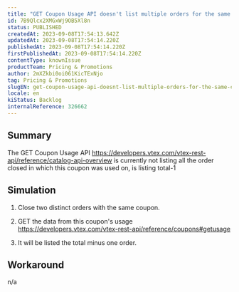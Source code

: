 ```yaml
---
title: "GET Coupon Usage API doesn't list multiple orders for the same coupon"
id: 7B9Qlcx2XMGxWj9OB5Xl8n
status: PUBLISHED
createdAt: 2023-09-08T17:54:13.642Z
updatedAt: 2023-09-08T17:54:14.220Z
publishedAt: 2023-09-08T17:54:14.220Z
firstPublishedAt: 2023-09-08T17:54:14.220Z
contentType: knownIssue
productTeam: Pricing & Promotions
author: 2mXZkbi0oi061KicTExNjo
tag: Pricing & Promotions
slugEN: get-coupon-usage-api-doesnt-list-multiple-orders-for-the-same-coupon
locale: en
kiStatus: Backlog
internalReference: 326662
---
```


## Summary



The GET Coupon Usage API https://developers.vtex.com/vtex-rest-api/reference/catalog-api-overview is currently not listing all the order closed in which this coupon was used on, is listing total-1



##

## Simulation


1) Close two distinct orders with the same coupon.

2) GET the data from this coupon's usage https://developers.vtex.com/vtex-rest-api/reference/coupons#getusage

3) It will be listed the total minus one order.



##

## Workaround


n/a

